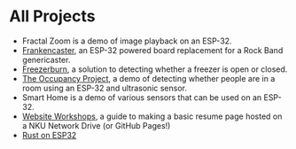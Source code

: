 # All Projects
- Fractal Zoom is a demo of image playback on an ESP-32.
- [Frankencaster](frankencaster), an ESP-32 powered board replacement for a Rock Band genericaster.
- [Freezerburn](freezerburn), a solution to detecting whether a freezer is open or closed.
- [The Occupancy Project](occupancy), a demo of detecting whether people are in a room using an ESP-32 and ultrasonic sensor.
- Smart Home is a demo of various sensors that can be used on an ESP-32. 
- [Website Workshops](websiteworkshops), a guide to making a basic resume page hosted on a NKU Network Drive (or GitHub Pages!)
- [Rust on ESP32](rust-on-esp32)
